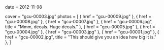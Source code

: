 
date = 2012-11-08


cover = "gcu-00003.jpg"
photos = [
{ href = "gcu-00009.jpg" },
{ href = "gcu-00008.jpg" },
{ href = "gcu-00007.jpg" },
{ href = "gcu-00006.jpg", title = "Mmm, decals. Huge decals." },
{ href = "gcu-00005.jpg" },
{ href = "gcu-00004.jpg" },
{ href = "gcu-00003.jpg" },
{ href = "gcu-00001.jpg" },
{ href = "gcu-00002.jpg", title = "This should give you an idea how big it is." },
]
